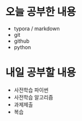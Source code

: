 # 오늘 공부한 내용

- typora / markdown
- git
- github
- python


# 내일 공부할 내용
 - 사전학습 파이썬
 - 사전학습 알고리즘
 - 과제제출
 - 복습